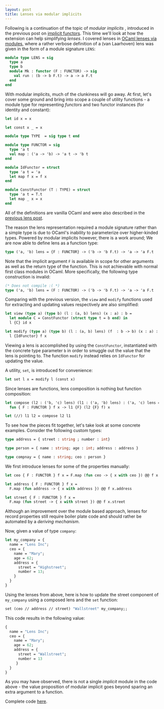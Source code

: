 ```yaml
---
layout: post
title: Lenses via modular implicits
---
```

Following is a continuation of the topic of *modular implicits* , introduced in
the previous post on [implicit
functors](http://jobjo.github.io/2018/01/28/implicit-functors.html). This time
we'll look at how the extension can help simplifying *lenses*. I covered
lenses in [OCaml lenses via
modules](http://jobjo.github.io/2017/12/20/lenses-as-modules.html), where a
rather verbose definition of a (van Laarhoven) lens was given in the form of a
module signature `LENS`:

```ocaml
module type LENS = sig
  type a
  type b
  module Mk : functor (F : FUNCTOR) -> sig
    val run : (b -> b F.t) -> a -> a F.t
  end
end
```

With modular implicits, much of the clunkiness will go away. At first, let's
cover some ground and bring into scope a couple of utility functions - a module
type for representing *functors* and two functor instances (for identity and
constant):

```ocaml
let id x = x

let const x _ = x

module type TYPE  = sig type t end

module type FUNCTOR = sig
  type 'a t
  val map : ('a -> 'b) -> 'a t -> 'b t
end

module IdFunctor = struct
  type 'a t = 'a
  let map f x = f x
end

module ConstFunctor (T : TYPE) = struct
  type 'a t = T.t
  let map _ x = x
end
```

All of the definitions are vanilla OCaml and were also described in
the [previous lens post](http://jobjo.github.io/2017/12/20/lenses-as-modules.html).

The reason the lens representation required a module signature rather than a
simple type is due to OCaml's inability to parameterize over higher-kinded
types. Powered by modular implicits however, there is a work around; We are now
able to define lens as a function type:

```ocaml
type ('a, 'b) lens = {F : FUNCTOR} -> ('b -> 'b F.t) -> 'a -> 'a F.t
```

Note that the implicit argument `F` is available in scope for other arguments as well
as the return type of the function. This is not achievable with normal first class
modules in OCaml. More specifically, the following type construction is invalid:

```ocaml
(* Does not compile :( *)
type ('a, 'b) lens = (F : FUNCTOR) -> ('b -> 'b F.t) -> 'a -> 'a F.t
```

Comparing with the previous version, the `view` and `modify` functions used for
extracting and updating values respectively are also simplified:

```ocaml
let view (type a) (type b) (l : (a, b) lens) (x : a) : b =
  let module C = ConstFunctor (struct type t = b end) in
  l {C} id x

let modify (type a) (type b) (l : (a, b) lens) (f  : b -> b) (x : a) : a =
  l {IdFunctor} f x
```

Viewing a lens is accomplished by using the `ConstFunctor`, instantiated
with the concrete type parameter `b` in order to smuggle out the value
that the lens is pointing to. The function `modify` instead relies on `IdFunctor`
for updating the value.

A utility, `set`,  is introduced for convenience:

```ocaml
let set l x = modify l (const x)
```

Since lenses are functions, lens composition is nothing but function composition:

```ocaml
let compose (l2 : ('b, 'c) lens) (l1 : ('a, 'b) lens) : ('a, 'c) lens =
  fun { F : FUNCTOR } f x -> l1 {F} (l2 {F} f) x

let (//) l1 l2 = compose l2 l1
```

To see how the pieces fit together, let's take look at some concrete examples.
Consider the following custom types:

```ocaml
type address = { street : string ; number : int}

type person = { name : string; age : int; address : address }

type compnay = { name : string; ceo : person }
```

We first introduce lenses for some of the properties manually:

```ocaml
let ceo { F : FUNCTOR } f x = F.map (fun ceo -> { x with ceo }) @@ f x.ceo

let address { F : FUNCTOR } f x =
  F.map (fun address -> { x with address }) @@ f x.address

let street { F : FUNCTOR } f x =
  F.map (fun street -> { x with street }) @@ f x.street
```

Although an improvement over the module based approach,
lenses for record properties still require boiler plate code and should rather
be automated by a *deriving mechanism*.

Now, given a value of type `company`:

```ocaml
let my_company = {
  name = "Lens Inc";
  ceo = {
    name = "Mary";
    age = 62;
    address = {
      street = "Highstreet";
      number = 13;
    }
  }
}
```

Using the lenses from above, here is how to update the street component
of `my_company` using a composed lens and the `set` function:

```ocaml
set (ceo // address // street) "Wallstreet" my_company;;
```

This code results in the following value:

```ocaml
{
  name = "Lens Inc";
  ceo = {
    name = "Mary";
    age = 62;
    address = {
      street = "Wallstreet";
      number = 13
     }
  }
}
```

As you may have observed, there is not a single *implicit* module in the code
above - the value proposition of modular implicit goes beyond sparing
an extra argument to a function.

Complete code [here](https://gist.github.com/jobjo/2223edc502e875b4305aae2a735baa62).
